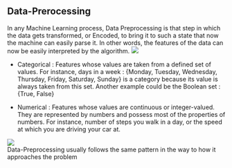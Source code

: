 ## Data-Prerocessing

In any Machine Learning process, Data Preprocessing is that step in which the data gets transformed, or Encoded, to bring it to such a state that now the machine can easily parse it. In other words, the features of the data can now be easily interpreted by the algorithm.
![](https://miro.medium.com/max/700/1*a9VAOU5R83M4KOOOE-SZiw.jpeg)


* Categorical : Features whose values are taken from a defined set of values. For instance, days in a week : {Monday, Tuesday, Wednesday, Thursday, Friday, Saturday, Sunday} is a category because its value is always taken from this set. Another example could be the Boolean set : {True, False}

* Numerical : Features whose values are continuous or integer-valued. They are represented by numbers and possess most of the properties of numbers. For instance, number of steps you walk in a day, or the speed at which you are driving your car at.

![](https://miro.medium.com/max/700/1*7nxgKIq5IWX50SSVhDVIXA.png)
<br>
Data-Preprocessing usually follows the same pattern in the way to how it approaches the problem
